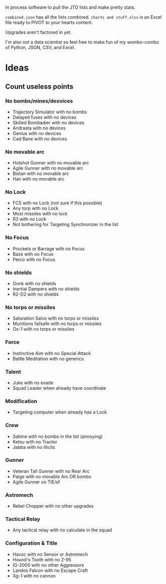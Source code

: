In process software to pull the JTO lists and make pretty stats.

`combined.json` has all the lists combined.
`charts and stuff.xlsx` is an Excel file ready to PIVOT to your hearts content.

Upgrades aren't factored in yet.

I'm also not a data scientist so feel free to make fun of my wombo-combo of Python, JSON, CSV, and Excel.

# Ideas
## Count useless points

### No bombs/mines/desvices
* Trajectory Simulator with no bombs
* Delayed fuses with no devices
* Skilled Bombadier with no devices
* Andrasta with no devices
* Genius with no devices
* Cad Bane with no devices

### No movable arc
* Hotshot Gunner with no movable arc
* Agile Gunner with no movable arc
* Bistan with no movable arc
* Han with no movable arc

### No Lock
* FCS with no Lock (not sure if this possible)
* Any torp with no Lock
* Most missiles with no lock
* R3 with no Lock
* Not bothering for Targeting Synchronizer in the list

### No Focus
* Prockets or Barrage with no Focus
* Baze with no Focus
* Perco with no Focus

### No shields
* Gonk with no shields
* Inertial Dampers with no shields
* R2-D2 with no shields

### No torps or missiles
* Saturation Salvo with no torps or missiles
* Munitions failsafe with no torps or missiles
* Os-1 with no torps or missiles

### Force
* Instinctive Aim with no Special Attack
* Battle Meditation with no generics

### Talent
* Juke with no evade
* Squad Leader when already have coordinate

### Modification
* Targeting computer when already has a Lock

### Crew
* Sabine with no bombs in the list (annoying)
* Ketsu with no Tractor
* Jabba with no illicits

### Gunner
* Veteran Tail Gunner with no Rear Arc
* Paige with no movable Arc OR bombs
* Agile Gunner on TIE/sf

### Astromech
* Rebel Chopper with no other upgrades

### Tactical Relay
* Any tactical relay with no calculate in the squad

### Configuration & Title
* Havoc with no Sensor or Astromech
* Hound's Tooth with no Z-95
* IG-2000 with no other Aggressors
* Landos Falcon with no Escape Craft
* Xg-1 with no cannon


